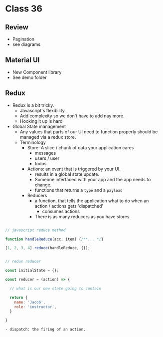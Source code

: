 # Class 36

## Review

- Pagination
- see diagrams

## Material UI

- New Component library
- See demo folder

## Redux

- Redux is a bit tricky.
  - Javascript's flexibility.
  - Add complexity so we don't have to add nay more.
  - Hooking it up is hard
- Global State management
  - Any values that parts of our UI need to function properly should be managed via a redux store.
  - Terminology
    - Store: A slice / chunk of data your application cares
      - messages
      - users / user
      - todos
    - Actions: an event that is triggered by your UI.
      - results in a global state update.
      - Someone interfaced with your app and the app needs to change.
      -  functions that returns a `type` and a `payload`
    - Reducers
      - a function, that tells the application what to do when an action / actions gets 'dispatched'
        - consumes actions
      - There is as many reducers as you have stores.


```js

// javascript reduce method

function handleReduce(acc, item) {/**... */}

[1, 2, 3, 4].reduce(handleReduce, {});


// redux reducer

const initialState = {};

const reducer = (action) => {

  // what is our new state going to contain

  return {
    name: 'Jacob',
    role: 'instructor',
  }

}

```

    - dispatch: the firing of an action.
